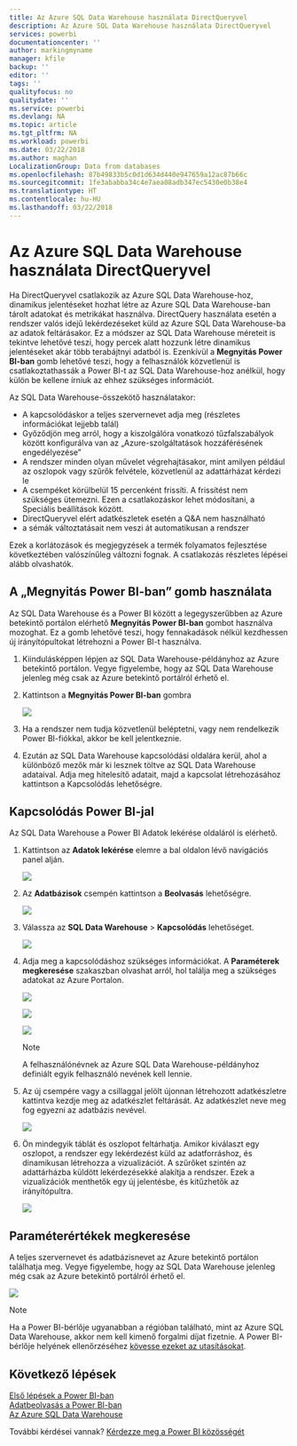 ```yaml
---
title: Az Azure SQL Data Warehouse használata DirectQueryvel
description: Az Azure SQL Data Warehouse használata DirectQueryvel
services: powerbi
documentationcenter: ''
author: markingmyname
manager: kfile
backup: ''
editor: ''
tags: ''
qualityfocus: no
qualitydate: ''
ms.service: powerbi
ms.devlang: NA
ms.topic: article
ms.tgt_pltfrm: NA
ms.workload: powerbi
ms.date: 03/22/2018
ms.author: maghan
LocalizationGroup: Data from databases
ms.openlocfilehash: 87b49833b5c0d1d634d440e947659a12ac87b66c
ms.sourcegitcommit: 1fe3ababba34c4e7aea08adb347ec5430e0b38e4
ms.translationtype: HT
ms.contentlocale: hu-HU
ms.lasthandoff: 03/22/2018
---
```

# <a name="azure-sql-data-warehouse-with-directquery"></a>Az Azure SQL Data Warehouse használata DirectQueryvel
Ha DirectQueryvel csatlakozik az Azure SQL Data Warehouse-hoz, dinamikus jelentéseket hozhat létre az Azure SQL Data Warehouse-ban tárolt adatokat és metrikákat használva. DirectQuery használata esetén a rendszer valós idejű lekérdezéseket küld az Azure SQL Data Warehouse-ba az adatok feltárásakor. Ez a módszer az SQL Data Warehouse méreteit is tekintve lehetővé teszi, hogy percek alatt hozzunk létre dinamikus jelentéseket akár több terabájtnyi adatból is. Ezenkívül a **Megnyitás Power BI-ban** gomb lehetővé teszi, hogy a felhasználók közvetlenül is csatlakoztathassák a Power BI-t az SQL Data Warehouse-hoz anélkül, hogy külön be kellene írniuk az ehhez szükséges információt.

Az SQL Data Warehouse-összekötő használatakor:

* A kapcsolódáskor a teljes szervernevet adja meg (részletes információkat lejjebb talál)
* Győződjön meg arról, hogy a kiszolgálóra vonatkozó tűzfalszabályok között konfigurálva van az „Azure-szolgáltatások hozzáférésének engedélyezése”
* A rendszer minden olyan művelet végrehajtásakor, mint amilyen például az oszlopok vagy szűrők felvétele, közvetlenül az adattárházat kérdezi le
* A csempéket körülbelül 15 percenként frissíti. A frissítést nem szükséges ütemezni.  Ezen a csatlakozáskor lehet módosítani, a Speciális beállítások között.
* DirectQueryvel elért adatkészletek esetén a Q&A nem használható
* a sémák változtatásait nem veszi át automatikusan a rendszer

Ezek a korlátozások és megjegyzések a termék folyamatos fejlesztése következtében valószínűleg változni fognak. A csatlakozás részletes lépései alább olvashatók.

## <a name="using-the-open-in-power-bi-button"></a>A „Megnyitás Power BI-ban” gomb használata
Az SQL Data Warehouse és a Power BI között a legegyszerűbben az Azure betekintő portálon elérhető **Megnyitás Power BI-ban** gombot használva mozoghat. Ez a gomb lehetővé teszi, hogy fennakadások nélkül kezdhessen új irányítópultokat létrehozni a Power BI-t használva.

1. Kiindulásképpen lépjen az SQL Data Warehouse-példányhoz az Azure betekintő portálon. Vegye figyelembe, hogy az SQL Data Warehouse jelenleg még csak az Azure betekintő portálról érhető el.
2. Kattintson a **Megnyitás Power BI-ban** gombra
   
    ![](media/service-azure-sql-data-warehouse-with-direct-connect/openinpowerbi.png)
3. Ha a rendszer nem tudja közvetlenül beléptetni, vagy nem rendelkezik Power BI-fiókkal, akkor be kell jelentkeznie.
4. Ezután az SQL Data Warehouse kapcsolódási oldalára kerül, ahol a különböző mezők már ki lesznek töltve az SQL Data Warehouse adataival. Adja meg hitelesítő adatait, majd a kapcsolat létrehozásához kattintson a Kapcsolódás lehetőségre.

## <a name="connecting-through-power-bi"></a>Kapcsolódás Power BI-jal
Az SQL Data Warehouse a Power BI Adatok lekérése oldaláról is elérhető. 

1. Kattintson az **Adatok lekérése** elemre a bal oldalon lévő navigációs panel alján.  
   
    ![](media/service-azure-sql-data-warehouse-with-direct-connect/getdatabutton.png)
2. Az **Adatbázisok** csempén kattintson a **Beolvasás** lehetőségre.
   
    ![](media/service-azure-sql-data-warehouse-with-direct-connect/databases.png)
3. Válassza az **SQL Data Warehouse** \> **Kapcsolódás** lehetőséget.
   
    ![](media/service-azure-sql-data-warehouse-with-direct-connect/azuresqldatawarehouseconnect.png)
4. Adja meg a kapcsolódáshoz szükséges információkat. A **Paraméterek megkeresése** szakaszban olvashat arról, hol találja meg a szükséges adatokat az Azure Portalon.
   
    ![](media/service-azure-sql-data-warehouse-with-direct-connect/servername.png)
   
    ![](media/service-azure-sql-data-warehouse-with-direct-connect/servernamewithadvanced.png)
   
    ![](media/service-azure-sql-data-warehouse-with-direct-connect/username.png)
   
   > [!NOTE]
   > A felhasználónévnek az Azure SQL Data Warehouse-példányhoz definiált egyik felhasználó nevének kell lennie.
   > 
   > 
5. Az új csempére vagy a csillaggal jelölt újonnan létrehozott adatkészletre kattintva kezdje meg az adatkészlet feltárását. Az adatkészlet neve meg fog egyezni az adatbázis nevével.
   
    ![](media/service-azure-sql-data-warehouse-with-direct-connect/dataset2.png)
6. Ön mindegyik táblát és oszlopot feltárhatja. Amikor kiválaszt egy oszlopot, a rendszer egy lekérdezést küld az adatforráshoz, és dinamikusan létrehozza a vizualizációt. A szűrőket szintén az adattárházba küldött lekérdezésekké alakítja a rendszer. Ezek a vizualizációk menthetők egy új jelentésbe, és kitűzhetők az irányítópultra.
   
    ![](media/service-azure-sql-data-warehouse-with-direct-connect/explore3.png)

## <a name="finding-parameter-values"></a>Paraméterértékek megkeresése
A teljes szervernevet és adatbázisnevet az Azure betekintő portálon találhatja meg. Vegye figyelembe, hogy az SQL Data Warehouse jelenleg még csak az Azure betekintő portálról érhető el.

![](media/service-azure-sql-data-warehouse-with-direct-connect/azureportal.png)

> [!NOTE]
> Ha a Power BI-bérlője ugyanabban a régióban található, mint az Azure SQL Data Warehouse, akkor nem kell kimenő forgalmi díjat fizetnie. A Power BI-bérlője helyének ellenőrzéséhez [kövesse ezeket az utasításokat](https://docs.microsoft.com/en-us/power-bi/service-admin-where-is-my-tenant-located).
>

## <a name="next-steps"></a>Következő lépések
[Első lépések a Power BI-ban](service-get-started.md)  
[Adatbeolvasás a Power BI-ban](service-get-data.md)  
[Az Azure SQL Data Warehouse](https://azure.microsoft.com/en-us/documentation/services/sql-data-warehouse/)  

További kérdései vannak? [Kérdezze meg a Power BI közösségét](http://community.powerbi.com/)